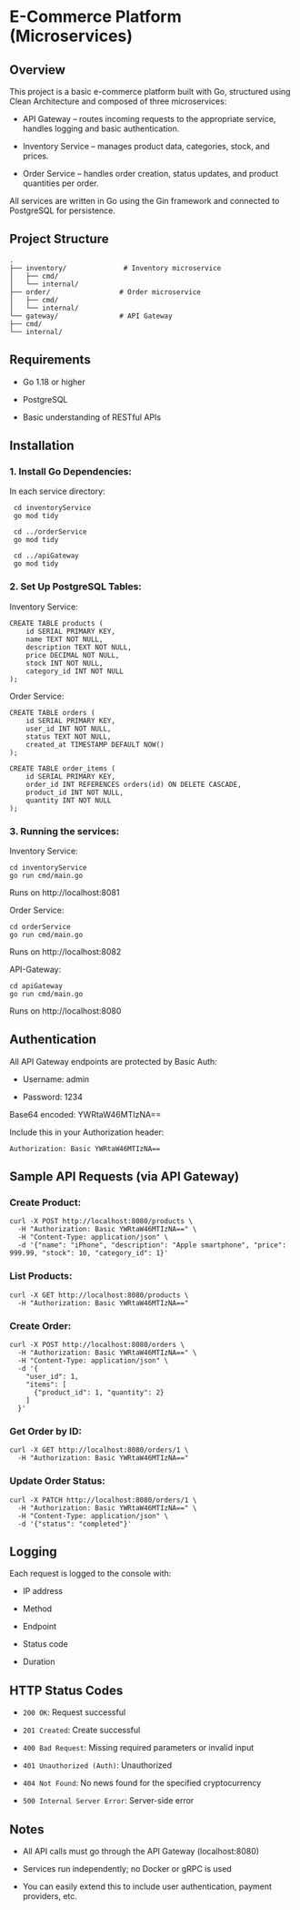 # E-Commerce Platform (Microservices)

## Overview

This project is a basic e-commerce platform built with Go, structured using Clean Architecture and composed of three microservices:

- API Gateway – routes incoming requests to the appropriate service, handles logging and basic authentication.

- Inventory Service – manages product data, categories, stock, and prices.

- Order Service – handles order creation, status updates, and product quantities per order.

All services are written in Go using the Gin framework and connected to PostgreSQL for persistence.

## Project Structure

```
.
├── inventory/              # Inventory microservice
│   ├── cmd/
│   └── internal/
├── order/                 # Order microservice
│   ├── cmd/
│   └── internal/
└── gateway/               # API Gateway
├── cmd/
└── internal/
```

## Requirements

- Go 1.18 or higher

- PostgreSQL

- Basic understanding of RESTful APIs

## Installation

### 1. Install Go Dependencies:

   In each service directory:
   ```
    cd inventoryService
    go mod tidy

    cd ../orderService
    go mod tidy

    cd ../apiGateway
    go mod tidy
   ```

### 2. Set Up PostgreSQL Tables:
Inventory Service:
```
CREATE TABLE products (
    id SERIAL PRIMARY KEY,
    name TEXT NOT NULL,
    description TEXT NOT NULL,
    price DECIMAL NOT NULL,
    stock INT NOT NULL,
    category_id INT NOT NULL
);
```

Order Service:
```
CREATE TABLE orders (
    id SERIAL PRIMARY KEY,
    user_id INT NOT NULL,
    status TEXT NOT NULL,
    created_at TIMESTAMP DEFAULT NOW()
);

CREATE TABLE order_items (
    id SERIAL PRIMARY KEY,
    order_id INT REFERENCES orders(id) ON DELETE CASCADE,
    product_id INT NOT NULL,
    quantity INT NOT NULL
);
```

### 3. Running the services:
Inventory Service:
```
cd inventoryService
go run cmd/main.go
```
Runs on http://localhost:8081

Order Service:
```
cd orderService
go run cmd/main.go
```
Runs on http://localhost:8082

API-Gateway:
```
cd apiGateway
go run cmd/main.go
```
Runs on http://localhost:8080

## Authentication
All API Gateway endpoints are protected by Basic Auth:

- Username: admin

- Password: 1234

Base64 encoded: YWRtaW46MTIzNA==

Include this in your Authorization header:
```
Authorization: Basic YWRtaW46MTIzNA==
```

## Sample API Requests (via API Gateway)

### Create Product:
```
curl -X POST http://localhost:8080/products \
  -H "Authorization: Basic YWRtaW46MTIzNA==" \
  -H "Content-Type: application/json" \
  -d '{"name": "iPhone", "description": "Apple smartphone", "price": 999.99, "stock": 10, "category_id": 1}'
```

### List Products:
```
curl -X GET http://localhost:8080/products \
  -H "Authorization: Basic YWRtaW46MTIzNA=="
```

### Create Order:
```
curl -X POST http://localhost:8080/orders \
  -H "Authorization: Basic YWRtaW46MTIzNA==" \
  -H "Content-Type: application/json" \
  -d '{
    "user_id": 1,
    "items": [
      {"product_id": 1, "quantity": 2}
    ]
  }'
```

### Get Order by ID:
```
curl -X GET http://localhost:8080/orders/1 \
  -H "Authorization: Basic YWRtaW46MTIzNA=="
```

### Update Order Status:
```
curl -X PATCH http://localhost:8080/orders/1 \
  -H "Authorization: Basic YWRtaW46MTIzNA==" \
  -H "Content-Type: application/json" \
  -d '{"status": "completed"}'
```

## Logging
Each request is logged to the console with:

- IP address

- Method

- Endpoint

- Status code

- Duration


## HTTP Status Codes

- `200 OK`: Request successful
- `201 Created`: Create successful
- `400 Bad Request`: Missing required parameters or invalid input
- `401 Unauthorized (Auth)`: Unauthorized

- `404 Not Found`: No news found for the specified cryptocurrency
- `500 Internal Server Error`: Server-side error

## Notes
- All API calls must go through the API Gateway (localhost:8080)

- Services run independently; no Docker or gRPC is used

- You can easily extend this to include user authentication, payment providers, etc.
